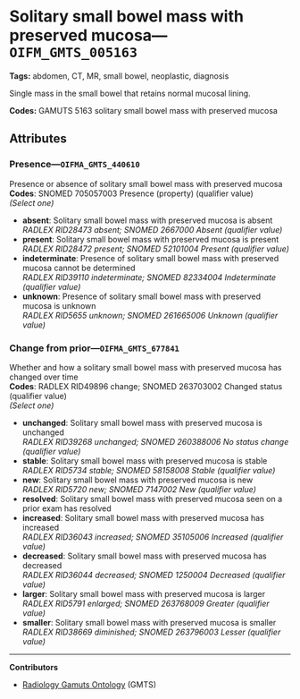# Solitary small bowel mass with preserved mucosa—`OIFM_GMTS_005163`

**Tags:** abdomen, CT, MR, small bowel, neoplastic, diagnosis

Single mass in the small bowel that retains normal mucosal lining.

**Codes:** GAMUTS 5163 solitary small bowel mass with preserved mucosa

## Attributes

### Presence—`OIFMA_GMTS_440610`

Presence or absence of solitary small bowel mass with preserved mucosa  
**Codes**: SNOMED 705057003 Presence (property) (qualifier value)  
*(Select one)*

- **absent**: Solitary small bowel mass with preserved mucosa is absent  
_RADLEX RID28473 absent; SNOMED 2667000 Absent (qualifier value)_
- **present**: Solitary small bowel mass with preserved mucosa is present  
_RADLEX RID28472 present; SNOMED 52101004 Present (qualifier value)_
- **indeterminate**: Presence of solitary small bowel mass with preserved mucosa cannot be determined  
_RADLEX RID39110 indeterminate; SNOMED 82334004 Indeterminate (qualifier value)_
- **unknown**: Presence of solitary small bowel mass with preserved mucosa is unknown  
_RADLEX RID5655 unknown; SNOMED 261665006 Unknown (qualifier value)_

### Change from prior—`OIFMA_GMTS_677841`

Whether and how a solitary small bowel mass with preserved mucosa has changed over time  
**Codes**: RADLEX RID49896 change; SNOMED 263703002 Changed status (qualifier value)  
*(Select one)*

- **unchanged**: Solitary small bowel mass with preserved mucosa is unchanged  
_RADLEX RID39268 unchanged; SNOMED 260388006 No status change (qualifier value)_
- **stable**: Solitary small bowel mass with preserved mucosa is stable  
_RADLEX RID5734 stable; SNOMED 58158008 Stable (qualifier value)_
- **new**: Solitary small bowel mass with preserved mucosa is new  
_RADLEX RID5720 new; SNOMED 7147002 New (qualifier value)_
- **resolved**: Solitary small bowel mass with preserved mucosa seen on a prior exam has resolved  
- **increased**: Solitary small bowel mass with preserved mucosa has increased  
_RADLEX RID36043 increased; SNOMED 35105006 Increased (qualifier value)_
- **decreased**: Solitary small bowel mass with preserved mucosa has decreased  
_RADLEX RID36044 decreased; SNOMED 1250004 Decreased (qualifier value)_
- **larger**: Solitary small bowel mass with preserved mucosa is larger  
_RADLEX RID5791 enlarged; SNOMED 263768009 Greater (qualifier value)_
- **smaller**: Solitary small bowel mass with preserved mucosa is smaller  
_RADLEX RID38669 diminished; SNOMED 263796003 Lesser (qualifier value)_

---

**Contributors**

- [Radiology Gamuts Ontology](https://gamuts.net/) (GMTS)